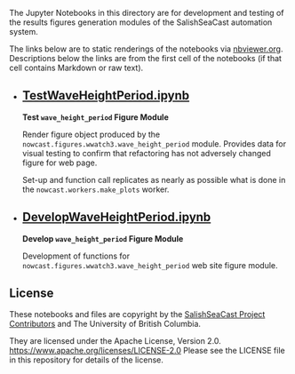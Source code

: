 The Jupyter Notebooks in this directory are for development and testing of
the results figures generation modules of the SalishSeaCast automation system.

The links below are to static renderings of the notebooks via
[nbviewer.org](https://nbviewer.org/).
Descriptions below the links are from the first cell of the notebooks
(if that cell contains Markdown or raw text).

* ## [TestWaveHeightPeriod.ipynb](https://nbviewer.org/github/SalishSeaCast/SalishSeaNowcast/blob/main/notebooks/figures/wwatch3/TestWaveHeightPeriod.ipynb)

    **Test `wave_height_period` Figure Module**

    Render figure object produced by the `nowcast.figures.wwatch3.wave_height_period` module.
    Provides data for visual testing to confirm that refactoring has not adversely changed figure for web page.

    Set-up and function call replicates as nearly as possible what is done in the `nowcast.workers.make_plots` worker.

* ## [DevelopWaveHeightPeriod.ipynb](https://nbviewer.org/github/SalishSeaCast/SalishSeaNowcast/blob/main/notebooks/figures/wwatch3/DevelopWaveHeightPeriod.ipynb)

    **Develop `wave_height_period` Figure Module**

    Development of functions for `nowcast.figures.wwatch3.wave_height_period` web site figure module.


## License

These notebooks and files are copyright by the
[SalishSeaCast Project Contributors](https://github.com/SalishSeaCast/docs/blob/main/CONTRIBUTORS.rst)
and The University of British Columbia.

They are licensed under the Apache License, Version 2.0.
https://www.apache.org/licenses/LICENSE-2.0
Please see the LICENSE file in this repository for details of the license.
